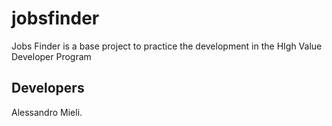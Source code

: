 # jobsfinder
Jobs Finder is a base project to practice the development in the HIgh Value Developer Program

## Developers
Alessandro Mieli.